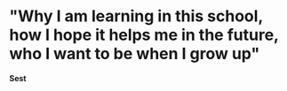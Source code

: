 "Why I am learning in this school, how I hope it helps me in the future, who I want to be when I grow up"
=========================================================================================================

**Sest**

